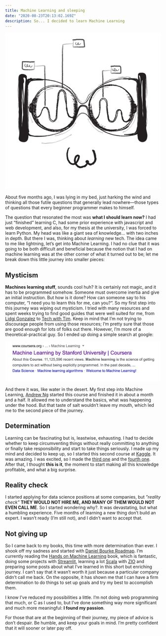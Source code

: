 ```yaml
---
title: Machine Learning and sleeping
date: "2020-08-23T20:13:02.169Z"
description: So... I decided to learn Machine Learning
---
```


![Machine Learning](./machine.png)

About five months ago, I was lying in my bed, just harking the wind and thinking all those futile questions that generally lead nowhere—those types of questions that every beginner programmer makes to himself.

The question that resonated the most was **what I should learn now?** I had just “finished” learning C, had some prior experience with javascript and web development, and also, for my thesis at the university, I was forced to learn Python. My head was like a giant sea of knowledge... with two inches in depth. But there I was, thinking about _learning_ new tech. The idea came to me like lightning, let’s get into Machine Learning. I had no clue that it was going to be both difficult and beneficial because the notion that I had on machine learning was at the other corner of what it turned out to be; let me break down this little journey into smaller pieces:

## Mysticism

**Machines learning stuff**, sounds cool huh? It is certainly not magic, and it has to be programmed somehow. Someone must overcome inertia and give an initial instruction. But how is it done? How can someone say to his computer, “I need you to learn this for me, can you?“. So my first step into this journey was wiping out mysticism. I tried with many resources and spent weeks trying to find good guides that were well suited for me, from [Lidgi Gonzalez](https://www.youtube.com/watch?v=4c7oFu36d6k&list=PLJjOveEiVE4Dk48EI7I-67PEleEC5nxc3&index=1) to [Tech with Tim](https://www.youtube.com/watch?v=ujTCoH21GlA&list=PLzMcBGfZo4-mP7qA9cagf68V06sko5otr). Keep in mind that I’m not trying to discourage people from using those resources; I’m pretty sure that those are good enough for lots of folks out there. However, I’m more of a theoretical-practical guy. So I ended up doing a simple search at google:

![Google Machine Learning](./search.png)

And there it was, like water in the desert. My first step into Machine Learning, [Andrew Ng](https://www.coursera.org/learn/machine-learning) started this course and finished it in about a month and a half. It allowed me to understand the basics, what was happening under the hood. But that taste of salt wouldn’t leave my mouth, which led me to the second piece of the journey.

## Determination

Learning can be fascinating but is, leastwise, exhausting. I had to decide whether to keep circumventing things without really committing to anything or finally take responsibility and start to take things seriously. I made up my mind and decided to keep up, so I started this second course at [Kaggle](https://www.kaggle.com/learn/intro-to-machine-learning). It was amazing. I was excited, so I made the [third one](https://www.coursera.org/learn/linear-algebra-machine-learning/home/welcome) and the [fourth one](https://www.coursera.org/learn/gcp-big-data-ml-fundamentals-es/home/welcome). After that, I thought **this is it**, the moment to start making all this knowledge profitable, and what a big surprise.

## Reality check

I started applying for data science positions at some companies, but _"reality check"_ **THEY WOULD NOT HIRE ME, AND MANY OF THEM WOULD NOT EVEN CALL ME**. So I started wondering why?. It was devastating, but what a humbling experience. Five months of learning a new thing don’t build an expert. I wasn’t ready (I’m still not), and I didn’t want to accept that.

## Not giving up

So I came back to my books, this time with more determination than ever. I shook off my sadness and started with [Daniel Bourke Roadmap](https://www.mrdbourke.com/2020-machine-learning-roadmap/). I’m currently reading the [Hands on Machine Learning](https://github.com/yanshengjia/ml-road/blob/master/resources/Hands%20On%20Machine%20Learning%20with%20Scikit%20Learn%20and%20TensorFlow.pdf) book, which is fantastic, doing some projects with [Streamlit](https://www.streamlit.io/), learning a lot [Scala](https://www.scala-lang.org) with [ZIO](https://zio.dev) and preparing some posts about what I’ve learned in this short but enriching journey. I can’t say that it wasn’t worth it just because a particular company didn’t call me back. On the opposite, it has shown me that I can have a firm determination to do things to set up goals and try my best to accomplish them.

I know I’ve reduced my possibilities a little. I’m not doing web programming that much, or C as I used to, but I’ve done something way more significant and much more meaningful: **I found my passion**.

For those that are at the beginning of their journey, my piece of advice is don’t despair. Be humble, and keep your goals in mind. I’m pretty confident that it will sooner or later pay off.
